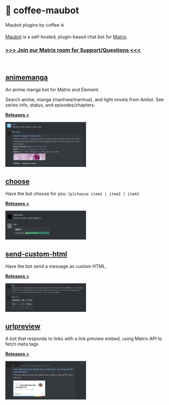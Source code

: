 # 🍢 coffee-maubot

Maubot plugins by coffee ☕

[Maubot](https://github.com/maubot/maubot) is a self-hosted, plugin-based chat bot for [Matrix](https://matrix.org).

### [>>> Join our Matrix room for Support/Questions <<<](https://matrix.to/#/#coffeebank:matrix.org)

<br>

## [animemanga](./animemanga)

An anime manga bot for Matrix and Element.

Search anime, manga (manhwa/manhua), and light novels from Anilist. See series info, status, and episodes/chapters.

[**Releases >**](./animemanga/releases)

<a href="./animemanga"><img src="./animemanga/preview.jpg" width="50%" /></a>

## [choose](./choose)

Have the bot choose for you: `[p]choose item1 | item2 | item3`

[**Releases >**](./tree/master/choose/releases)

<a href="./choose"><img src="./choose/preview.jpg" width="50%" /></a>

## [send-custom-html](./send-custom-html)

Have the bot send a message as custom HTML.

[**Releases >**](./tree/master/send-custom-html/releases)

<a href="./send-custom-html"><img src="./send-custom-html/preview.jpg" width="50%" /></a>

## [urlpreview](./urlpreview)

A bot that responds to links with a link preview embed, using Matrix API to fetch meta tags

[**Releases >**](./tree/master/urlpreview/releases)

<a href="./urlpreview"><img src="./urlpreview/preview.jpg" width="50%" /></a>
